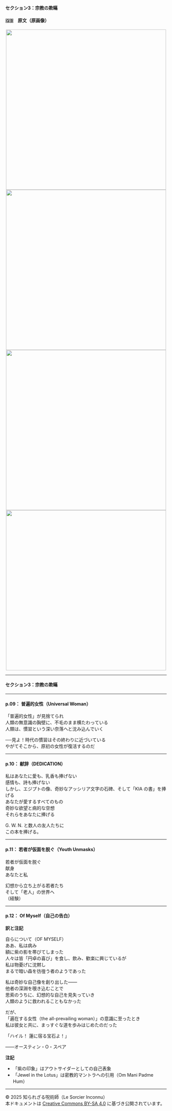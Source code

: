 #### セクション3：宗教の欺瞞

#### 🇬🇧　原文（原画像）

<div align="center">
 <img src="if09.png" width="500"><br>
 <img src="if10.png" width="500"><br>
 <img src="if11.png" width="500"><br>
 <img src="if12.png" width="500"><br>
</div>

---

#### セクション3：宗教の欺瞞

---

#### p.09： 普遍的女性（Universal Woman）

「普遍的女性」が見捨てられ<br>
人類の無意識の胸壁に、不毛のまま横たわっている<br>
人類は、慣習という深い奈落へと沈み込んでいく<br>

──見よ！時代の慣習はその終わりに近づいている<br>
やがてそこから、原初の女性が復活するのだ<br>

---

#### p.10： 献辞（DEDICATION）

私はあなたに愛も、乳香も捧げない<br>
感情も、詩も捧げない<br>
しかし、エジプトの像、奇妙なアッシリア文字の石碑、そして「KIA の書」を捧げる<br>
あなたが愛するすべてのもの<br>
奇妙な欲望と病的な空想<br>
それらをあなたに捧げる<br>

G. W. N. と数人の友人たちに<br>
この本を捧げる。<br>

---

#### p.11： 若者が仮面を脱ぐ（Youth Unmasks）

若者が仮面を脱ぐ<br>
献身<br>
あなたと私<br>

幻想から立ち上がる若者たち<br>
そして「老人」の世界へ<br>
（経験）<br>

---

#### p.12： Of Myself（自己の告白）

**訳と注記**  

自らについて（OF MYSELF）  
ああ、私は病み  
額に紫の影を帯びてしまった  
人々は皆「円卓の喜び」を食し、飲み、歓楽に興じているが  
私は物憂げに沈黙し  
まるで暗い森を彷徨う者のようであった  

私は奇妙な自己像を創り出した――  
他者の深淵を覗き込むことで  
思索のうちに、幻想的な自己を見失っていき  
人類のように救われることもなかった  

だが、  
「遍在する女性（the all-prevailing woman）」の意識に至ったとき  
私は彼女と共に、まっすぐな道を歩みはじめたのだった  
  
  「ハイル！ 蓮に宿る宝石よ！」  
  
――オースティン・O・スペア  

**注記**
- 「紫の印象」はアウトサイダーとしての自己表象
- 「Jewel in the Lotus」は密教的マントラへの引用（Om Mani Padme Hum）

---

© 2025 知られざる呪術師（Le Sorcier Inconnu）  
本ドキュメントは [Creative Commons BY-SA 4.0](https://creativecommons.org/licenses/by-sa/4.0/deed.ja) に基づき公開されています。
